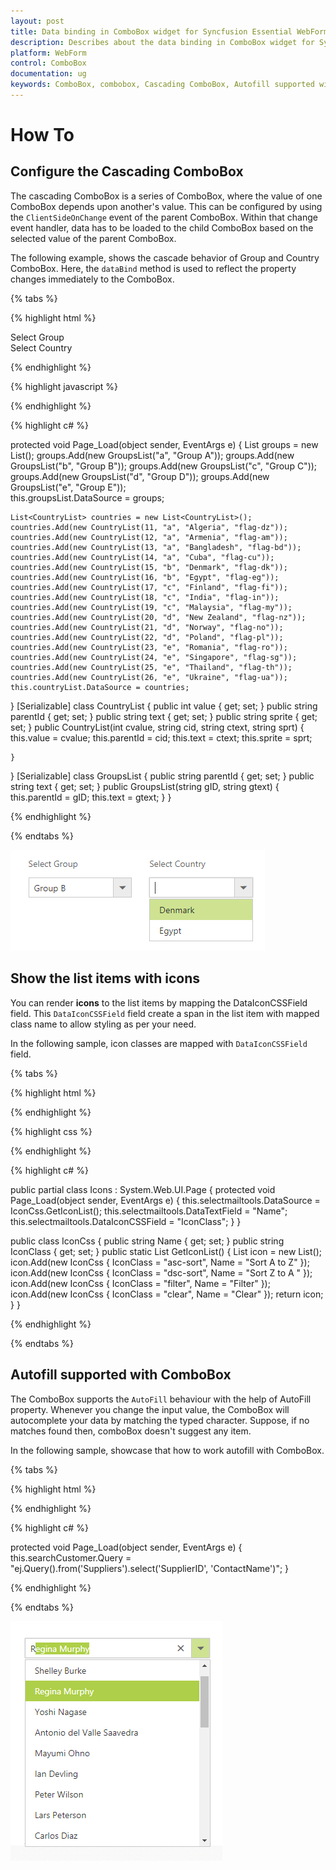 ```yaml
---
layout: post
title: Data binding in ComboBox widget for Syncfusion Essential WebForm
description: Describes about the data binding in ComboBox widget for Syncfusion Essential WebForm
platform: WebForm
control: ComboBox
documentation: ug
keywords: ComboBox, combobox, Cascading ComboBox, Autofill supported with ComboBox
---
```


# How To

## Configure the Cascading ComboBox

The cascading ComboBox is a series of ComboBox, where the value of one ComboBox depends
upon  another's value. This can be configured by using the `ClientSideOnChange` event of the parent ComboBox.
Within that change event handler, data has to be loaded to the child ComboBox based on the selected
value of the parent ComboBox.

The following example, shows the cascade behavior of Group and Country ComboBox. Here, the `dataBind` method is used to reflect the property changes immediately
to the ComboBox.

{% tabs %}
	
{% highlight html %}
	
<div class="row">
    <div class="col-xs-8 col-sm-4">
        <span class="txt">Select Group</span>
        <ej:ComboBox ID="groupsList" runat="server" DataTextField="text" DataValueField="parentId" ClientSideOnChange="onChange"></ej:ComboBox>
    </div>
    <div class="col-xs-8 col-sm-4">
        <span class="txt">Select Country</span>
        <ej:ComboBox ID="countryList" runat="server" DataTextField="text" Enabled="false"></ej:ComboBox>
    </div>
</div>

{% endhighlight %}
    
{% highlight javascript %}

<script type="text/javascript">
    function onChange(e) {
        var ctry = $('#<%=countryList.ClientID%>').data("ejComboBox");
        ctry.option({ enabled: true, query: new ej.Query().where('parentId', 'equal', e.model.value), value: null });
    }
</script>

{% endhighlight %}

{% highlight c# %}

protected void Page_Load(object sender, EventArgs e)
{
    List<GroupsList> groups = new List<GroupsList>();
    groups.Add(new GroupsList("a", "Group A"));
    groups.Add(new GroupsList("b", "Group B"));
    groups.Add(new GroupsList("c", "Group C"));
    groups.Add(new GroupsList("d", "Group D"));
    groups.Add(new GroupsList("e", "Group E"));           
    this.groupsList.DataSource = groups;

    List<CountryList> countries = new List<CountryList>();            
    countries.Add(new CountryList(11, "a", "Algeria", "flag-dz"));
    countries.Add(new CountryList(12, "a", "Armenia", "flag-am"));
    countries.Add(new CountryList(13, "a", "Bangladesh", "flag-bd"));
    countries.Add(new CountryList(14, "a", "Cuba", "flag-cu"));
    countries.Add(new CountryList(15, "b", "Denmark", "flag-dk"));
    countries.Add(new CountryList(16, "b", "Egypt", "flag-eg"));
    countries.Add(new CountryList(17, "c", "Finland", "flag-fi"));
    countries.Add(new CountryList(18, "c", "India", "flag-in"));
    countries.Add(new CountryList(19, "c", "Malaysia", "flag-my"));
    countries.Add(new CountryList(20, "d", "New Zealand", "flag-nz"));
    countries.Add(new CountryList(21, "d", "Norway", "flag-no"));
    countries.Add(new CountryList(22, "d", "Poland", "flag-pl"));
    countries.Add(new CountryList(23, "e", "Romania", "flag-ro"));
    countries.Add(new CountryList(24, "e", "Singapore", "flag-sg"));
    countries.Add(new CountryList(25, "e", "Thailand", "flag-th"));
    countries.Add(new CountryList(26, "e", "Ukraine", "flag-ua"));                        
    this.countryList.DataSource = countries;
}
[Serializable]
class CountryList
{
    public int value { get; set; }
    public string parentId { get; set; }
    public string text { get; set; }
    public string sprite { get; set; }
    public CountryList(int cvalue, string cid, string ctext, string sprt)
    {
        this.value = cvalue;
        this.parentId = cid;
        this.text = ctext;
        this.sprite = sprt;

    }
}
[Serializable]
class GroupsList
{
    public string parentId { get; set; }
    public string text { get; set; }
    public GroupsList(string gID, string gtext)
    {
        this.parentId = gID;
        this.text = gtext;
    }
}

{% endhighlight %}

{% endtabs %}

![](HowTo-images/image1.png)

## Show the list items with icons

You can render **icons** to the list items by mapping the
DataIconCSSField field. This `DataIconCSSField` field create a span in the list item with mapped class name
to allow styling as per your need.

In the following sample, icon classes are mapped with `DataIconCSSField` field.

{% tabs %}
	
{% highlight html %}
	
<div class="row">
    <ej:ComboBox ID="selectIcon" runat="server" Placeholder="Select a icon" Width="100%"></ej:ComboBox>
</div>

{% endhighlight %}
    
{% highlight css %}

<style>
    #container {
        visibility: hidden;
    }
    #loader {
    color: #008cff;
    height: 40px;
    width: 30%;
    position: absolute;
    top: 45%;
    left: 45%;
    }
    .e-list-icon{
        line-height: 1.3;
        padding-right: 10px;
        text-indent: 5px;
    }
    .asc-sort:before {
        content: '\e73f';
        font-family: 'e-icons';  
        font-size: 20px;

    }
    .dsc-sort:before {
        content: '\e721';
        font-family: 'e-icons';   
        font-size: 20px;
    }
    .filter:before {
        content: '\e818';
        font-family: 'e-icons';  
        font-size: 20px;
        opacity: 0.78;
    }
    .clear:before {
        content: '\e7db';
        font-family: 'e-icons';  
        font-size: 20px;
    }
</style>

{% endhighlight %}

{% highlight c# %}

public partial class Icons : System.Web.UI.Page
{
    protected void Page_Load(object sender, EventArgs e)
    {
        this.selectmailtools.DataSource = IconCss.GetIconList();
        this.selectmailtools.DataTextField = "Name";
        this.selectmailtools.DataIconCSSField = "IconClass";
    }
}

public class IconCss
{
    public string Name { get; set; }
    public string IconClass { get; set; }
    public static List<IconCss> GetIconList()
    {
        List<IconCss> icon = new List<IconCss>();
        icon.Add(new IconCss { IconClass = "asc-sort", Name = "Sort A to Z" });
        icon.Add(new IconCss { IconClass = "dsc-sort", Name = "Sort Z to A " });
        icon.Add(new IconCss { IconClass = "filter", Name = "Filter" });
        icon.Add(new IconCss { IconClass = "clear", Name = "Clear" });
        return icon;
    }
}

{% endhighlight %}

{% endtabs %}

## Autofill supported with ComboBox

The ComboBox supports the `AutoFill` behaviour with the help of AutoFill property. Whenever you change the input value, the ComboBox will autocomplete your data by matching the typed character. Suppose, if no matches
found then, comboBox doesn't suggest any item.

In the following sample, showcase that how to work autofill with ComboBox.

{% tabs %}
	
{% highlight html %}
	
<div class="row">
    <ej:ComboBox ID="searchCustomer" AutoFill="true" runat="server" Width="100%" DataTextField="ContactName" Placeholder="Search a customer">
        <DataManager URL="http://js.syncfusion.com/ejServices/wcf/NorthWind.svc/" CrossDomain="true"></DataManager>
    </ej:ComboBox>
</div>

{% endhighlight %}
    
{% highlight c# %}

 protected void Page_Load(object sender, EventArgs e)
{
    this.searchCustomer.Query = "ej.Query().from('Suppliers').select('SupplierID', 'ContactName')";
}		
		
{% endhighlight %}

{% endtabs %}

![](HowTo-images/image2.png)
